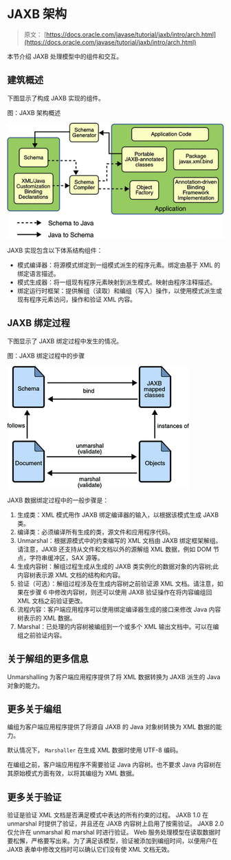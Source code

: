 # JAXB 架构

> 原文： [https://docs.oracle.com/javase/tutorial/jaxb/intro/arch.html](https://docs.oracle.com/javase/tutorial/jaxb/intro/arch.html)

本节介绍 JAXB 处理模型中的组件和交互。

## 建筑概述

下图显示了构成 JAXB 实现的组件。

图：JAXB 架构概述

![JAXB Architecture Overview](img/856b2c51fd02a8ba33e26bfa20fdf1e1.jpg)

JAXB 实现包含以下体系结构组件：

*   模式编译器：将源模式绑定到一组模式派生的程序元素。绑定由基于 XML 的绑定语言描述。
*   模式生成器：将一组现有程序元素映射到派生模式。映射由程序注释描述。
*   绑定运行时框架：提供解组（读取）和编组（写入）操作，以使用模式派生或现有程序元素访问，操作和验证 XML 内容。

## JAXB 绑定过程

下图显示了 JAXB 绑定过程中发生的情况。

图：JAXB 绑定过程中的步骤

![JAXB Binding Process](img/7ccabaf0d5a5f0b0a0755e9d68cbf335.jpg)

JAXB 数据绑定过程中的一般步骤是：

1.  生成类：XML 模式用作 JAXB 绑定编译器的输入，以根据该模式生成 JAXB 类。
2.  编译类：必须编译所有生成的类，源文件和应用程序代码。
3.  Unmarshal：根据源模式中的约束编写的 XML 文档由 JAXB 绑定框架解组。请注意，JAXB 还支持从文件和文档以外的源解组 XML 数据，例如 DOM 节点，字符串缓冲区，SAX 源等。
4.  生成内容树：解组过程生成从生成的 JAXB 类实例化的数据对象的内容树;此内容树表示源 XML 文档的结构和内容。
5.  验证（可选）：解组过程涉及在生成内容树之前验证源 XML 文档。请注意，如果在步骤 6 中修改内容树，则还可以使用 JAXB 验证操作在将内容编组回 XML 文档之前验证更改。
6.  流程内容：客户端应用程序可以使用绑定编译器生成的接口来修改 Java 内容树表示的 XML 数据。
7.  Marshal：已处理的内容树被编组到一个或多个 XML 输出文档中。可以在编组之前验证内容。

## 关于解组的更多信息

Unmarshalling 为客户端应用程序提供了将 XML 数据转换为 JAXB 派生的 Java 对象的能力。

## 更多关于编组

编组为客户端应用程序提供了将源自 JAXB 的 Java 对象树转换为 XML 数据的能力。

默认情况下， `Marshaller` 在生成 XML 数据时使用 UTF-8 编码。

在编组之前，客户端应用程序不需要验证 Java 内容树。也不要求 Java 内容树在其原始模式方面有效，以将其编组为 XML 数据。

## 更多关于验证

验证是验证 XML 文档是否满足模式中表达的所有约束的过程。 JAXB 1.0 在 unmarshal 时提供了验证，并且还在 JAXB 内容树上启用了按需验证。 JAXB 2.0 仅允许在 unmarshal 和 marshal 时进行验证。 Web 服务处理模型在读取数据时要松懈，严格要写出来。为了满足该模型，验证被添加到编组时间，以便用户在 JAXB 表单中修改文档时可以确认它们没有使 XML 文档无效。